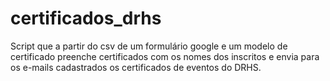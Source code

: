 # certificados_drhs
Script que a partir do csv de um formulário google e um modelo de certificado preenche certificados com os nomes dos inscritos e envia para os e-mails cadastrados os certificados de eventos do DRHS.

